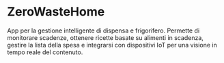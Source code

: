# ZeroWasteHome
App per la gestione intelligente di dispensa e frigorifero. Permette di monitorare scadenze, ottenere ricette basate su alimenti in scadenza, gestire la lista della spesa e integrarsi con dispositivi IoT per una visione in tempo reale del contenuto.
